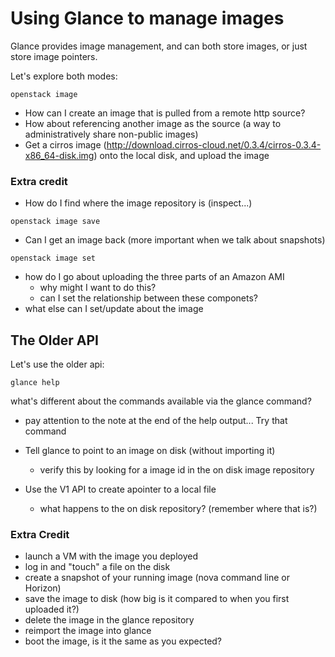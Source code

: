 # Using Glance to manage images

Glance provides image management, and can both store images, or just store image pointers.

Let's explore both modes:

```
openstack image
```

- How can I create an image that is pulled from a remote http source?
- How about referencing another image as the source (a way to administratively share non-public images)
- Get a cirros image (http://download.cirros-cloud.net/0.3.4/cirros-0.3.4-x86_64-disk.img) onto the local disk, and upload the image

### Extra credit
  - How do I find where the image repository is (inspect...)

```
openstack image save
```

- Can I get an image back (more important when we talk about snapshots)

```
openstack image set
```

- how do I go about uploading the three parts of an Amazon AMI
  - why might I want to do this?
  - can I set the relationship between these componets?
- what else can I set/update about the image

## The Older API

Let's use the older api:

```
glance help
```

what's different about the commands available via the glance command?
- pay attention to the note at the end of the help output... Try that command
- Tell glance to point to an image on disk (without importing it)
  - verify this by looking for a image id in the on disk image repository

- Use the V1 API to create apointer to a local file
  - what happens to the on disk repository? (remember where that is?)

### Extra Credit
- launch a VM with the image you deployed
- log in and "touch" a file on the disk
- create a snapshot of your running image (nova command line or Horizon)
- save the image to disk (how big is it compared to when you first uploaded it?)
- delete the image in the glance repository
- reimport the image into glance
- boot the image, is it the same as you expected?
